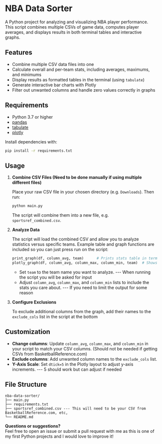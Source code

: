 # NBA Data Sorter

A Python project for analyzing and visualizing NBA player performance. This script combines multiple CSVs of game data, computes player averages, and displays results in both terminal tables and interactive graphs.

## Features

- Combine multiple CSV data files into one
- Calculate overall and per-team stats, including averages, maximums, and minimums
- Display results as formatted tables in the terminal (using `tabulate`)
- Generate interactive bar charts with Plotly
- Filter out unwanted columns and handle zero values correctly in graphs

## Requirements

- Python 3.7 or higher
- [pandas](https://pandas.pydata.org/)
- [tabulate](https://pypi.org/project/tabulate/)
- [plotly](https://plotly.com/python/)

Install dependencies with:

```bash
pip install -r requirements.txt
```

## Usage

1. **Combine CSV Files (Need to be done manually if using multiple different files)**

   Place your raw CSV file in your chosen directory (e.g. `Downloads`). Then run:

   ```bash
   python main.py
   ```

   The script will combine them into a new file, e.g. `sportsref_combined.csv`.

2. **Analyze Data**

   The script will load the combined CSV and allow you to analyze statistics versus specific teams. Example table and graph functions are included so you can just press run on the script:

   ```python
   print_graph(df, column_avg, team)      # Prints stats table in terminal
   plotly_graph(df, column_avg, column_max, column_min, team)  # Shows interactive bar chart
   ```

   - Set `team` to the team name you want to analyze. --- When running the script you will be asked for input
   - Adjust `column_avg`, `column_max`, and `column_min` lists to include the stats you care about. --- If you need to limit the output for some reason

3. **Configure Exclusions**

   To exclude additional columns from the graph, add their names to the `exclude_cols` list in the script at the bottom

## Customization

- **Change columns**: Update `column_avg`, `column_max`, and `column_min` in your script to match your CSV columns. (Should not be needed if getting CSVs from BasketballReference.com)
- **Exclude columns**: Add unwanted column names to the `exclude_cols` list.
- **Y-Axis Scale**: Set `dtick=5` in the Plotly layout to adjust y-axis increments. --- 5 should work but can adjust if needed

## File Structure

```
nba-data-sorter/
├── main.py
├── requirements.txt
├── sportsref_combined.csv --- This will need to be your CSV from BasketballReference.com, etc,
└── README.md
```
**Questions or suggestions?**  
Feel free to open an issue or submit a pull request with me as this is one of my first Python projects and I would love to improve it!